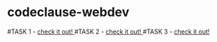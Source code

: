 # codeclause-webdev
#TASK 1 - <a href="https://sameeray16.github.io/codeclause-webdev/task1/" > check it out! </a>
#TASK 2 - <a href="https://sameeray16.github.io/codeclause-webdev/task2/" > check it out! </a>
#TASK 3 - <a href="https://sameeray16.github.io/codeclause-webdev/task3/" > check it out! </a>
